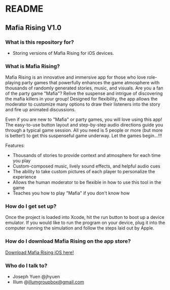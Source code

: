 # README #

## Mafia Rising V1.0 ##

### What is this repository for? ###

* Storing versions of Mafia Rising for iOS devices.

### What is Mafia Rising? ###
Mafia Rising is an innovative and immersive app for those who love role-playing party games that powerfully enhances the game atmosphere with thousands of randomly generated stories, music, and visuals. Are you a fan of the party game "Mafia"? Relive the suspense and intrigue of discovering the mafia killers in your group! Designed for flexibility, the app allows the moderator to customize many options to draw their listeners into the story and fire up animated discussions. 

Even if you are new to "Mafia" or party games, you will love using this app! The easy-to-use button layout and step-by-step audio directions guide you through a typical game session. All you need is 5 people or more (but more is better!) to get this suspenseful game underway. Let the games begin...!!!

Features:
* Thousands of stories to provide context and atmosphere for each time you play
* Custom-composed music, lively sound effects, and helpful audio cues
* The ability to take custom pictures of each player to personalize the experience
* Allows the human moderator to be flexible in how to use this tool in the game
* Teaches you how to play "Mafia" if you don't know how

### How do I get set up? ###
Once the project is loaded into Xcode, hit the run button to boot up a device emulator. If you would like to run the program on your device, plug it into the computer running the simulation and follow the steps laid out by Apple.

### How do I download Mafia Rising on the app store? ###
[Download Mafia Rising iOS here!](https://itunes.apple.com/us/app/mafia-rising/id1402781106?ls=1&mt=8)

### Who do I talk to? ###

* Joseph Yuen @jhyuen
* Illum @illumgroupbox@gmail.com
